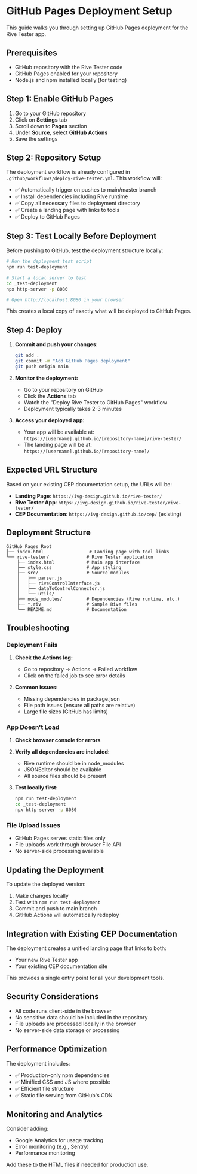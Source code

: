 # GitHub Pages Deployment Setup

This guide walks you through setting up GitHub Pages deployment for the Rive Tester app.

## Prerequisites

- GitHub repository with the Rive Tester code
- GitHub Pages enabled for your repository
- Node.js and npm installed locally (for testing)

## Step 1: Enable GitHub Pages

1. Go to your GitHub repository
2. Click on **Settings** tab
3. Scroll down to **Pages** section
4. Under **Source**, select **GitHub Actions**
5. Save the settings

## Step 2: Repository Setup

The deployment workflow is already configured in `.github/workflows/deploy-rive-tester.yml`. This workflow will:

- ✅ Automatically trigger on pushes to main/master branch
- ✅ Install dependencies including Rive runtime
- ✅ Copy all necessary files to deployment directory
- ✅ Create a landing page with links to tools
- ✅ Deploy to GitHub Pages

## Step 3: Test Locally Before Deployment

Before pushing to GitHub, test the deployment structure locally:

```bash
# Run the deployment test script
npm run test-deployment

# Start a local server to test
cd _test-deployment
npx http-server -p 8080

# Open http://localhost:8080 in your browser
```

This creates a local copy of exactly what will be deployed to GitHub Pages.

## Step 4: Deploy

1. **Commit and push your changes:**
   ```bash
   git add .
   git commit -m "Add GitHub Pages deployment"
   git push origin main
   ```

2. **Monitor the deployment:**
   - Go to your repository on GitHub
   - Click the **Actions** tab
   - Watch the "Deploy Rive Tester to GitHub Pages" workflow
   - Deployment typically takes 2-3 minutes

3. **Access your deployed app:**
   - Your app will be available at: `https://[username].github.io/[repository-name]/rive-tester/`
   - The landing page will be at: `https://[username].github.io/[repository-name]/`

## Expected URL Structure

Based on your existing CEP documentation setup, the URLs will be:

- **Landing Page**: `https://ivg-design.github.io/rive-tester/`
- **Rive Tester App**: `https://ivg-design.github.io/rive-tester/rive-tester/`
- **CEP Documentation**: `https://ivg-design.github.io/cep/` (existing)

## Deployment Structure

```
GitHub Pages Root
├── index.html                 # Landing page with tool links
└── rive-tester/              # Rive Tester application
    ├── index.html            # Main app interface
    ├── style.css             # App styling
    ├── src/                  # Source modules
    │   ├── parser.js
    │   ├── riveControlInterface.js
    │   ├── dataToControlConnector.js
    │   └── utils/
    ├── node_modules/         # Dependencies (Rive runtime, etc.)
    ├── *.riv                 # Sample Rive files
    └── README.md             # Documentation
```

## Troubleshooting

### Deployment Fails

1. **Check the Actions log:**
   - Go to repository → Actions → Failed workflow
   - Click on the failed job to see error details

2. **Common issues:**
   - Missing dependencies in package.json
   - File path issues (ensure all paths are relative)
   - Large file sizes (GitHub has limits)

### App Doesn't Load

1. **Check browser console for errors**
2. **Verify all dependencies are included:**
   - Rive runtime should be in node_modules
   - JSONEditor should be available
   - All source files should be present

3. **Test locally first:**
   ```bash
   npm run test-deployment
   cd _test-deployment
   npx http-server -p 8080
   ```

### File Upload Issues

- GitHub Pages serves static files only
- File uploads work through browser File API
- No server-side processing available

## Updating the Deployment

To update the deployed version:

1. Make changes locally
2. Test with `npm run test-deployment`
3. Commit and push to main branch
4. GitHub Actions will automatically redeploy

## Integration with Existing CEP Documentation

The deployment creates a unified landing page that links to both:
- Your new Rive Tester app
- Your existing CEP documentation site

This provides a single entry point for all your development tools.

## Security Considerations

- All code runs client-side in the browser
- No sensitive data should be included in the repository
- File uploads are processed locally in the browser
- No server-side data storage or processing

## Performance Optimization

The deployment includes:
- ✅ Production-only npm dependencies
- ✅ Minified CSS and JS where possible
- ✅ Efficient file structure
- ✅ Static file serving from GitHub's CDN

## Monitoring and Analytics

Consider adding:
- Google Analytics for usage tracking
- Error monitoring (e.g., Sentry)
- Performance monitoring

Add these to the HTML files if needed for production use. 